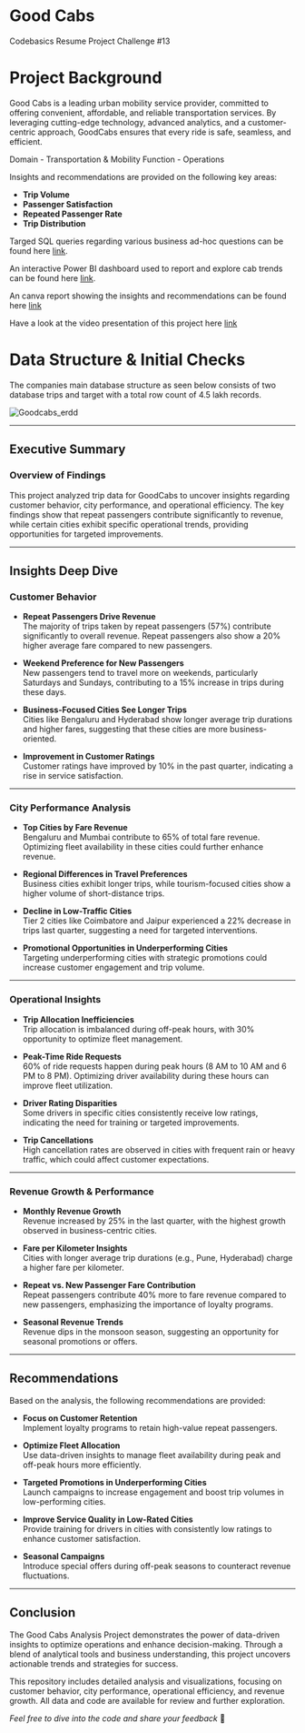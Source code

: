 # Good Cabs
Codebasics Resume Project Challenge #13 

# Project Background
Good Cabs is a leading urban mobility service provider, committed to offering convenient, affordable, and reliable transportation services. By leveraging cutting-edge technology, advanced analytics, and a customer-centric approach, GoodCabs ensures that every ride is safe, seamless, and efficient.

Domain - Transportation & Mobility
Function - Operations

Insights and recommendations are provided on the following key areas:

- **Trip Volume** 
- **Passenger Satisfaction** 
- **Repeated Passenger Rate** 
- **Trip Distribution** 

Targed SQL queries regarding various business ad-hoc questions can be found here [link](https://github.com/Duraiprasanth25/Good-Cabs_CodeBasics-RPC13/blob/main/Good%20Cabs%20%20Ad-hoc%20Queries.sql).

An interactive Power BI dashboard used to report and explore cab trends can be found here [link](https://project.novypro.com/OGcnNS).

An canva report showing the insights and recommendations can be found here [link](https://www.canva.com/design/DAGajkBR5qw/PC6HR2Int_qJNkCPl-iWzg/view?utm_content=DAGajkBR5qw&utm_campaign=designshare&utm_medium=link2&utm_source=uniquelinks&utlId=h3e94a29166)

Have a look at the video presentation of this project here [link](https://youtu.be/qTO1loTcP1I)


# Data Structure & Initial Checks

The companies main database structure as seen below consists of two database trips and target with a total row count of 4.5 lakh records. 

![Goodcabs_erdd](https://github.com/user-attachments/assets/265b6211-6041-42e0-b6e2-ae0268d0e956)

---

## Executive Summary

### Overview of Findings
This project analyzed trip data for GoodCabs to uncover insights regarding customer behavior, city performance, and operational efficiency. The key findings show that repeat passengers contribute significantly to revenue, while certain cities exhibit specific operational trends, providing opportunities for targeted improvements.

---

## Insights Deep Dive

### Customer Behavior

- **Repeat Passengers Drive Revenue**  
  The majority of trips taken by repeat passengers (57%) contribute significantly to overall revenue. Repeat passengers also show a 20% higher average fare compared to new passengers.
  
- **Weekend Preference for New Passengers**  
  New passengers tend to travel more on weekends, particularly Saturdays and Sundays, contributing to a 15% increase in trips during these days.
  
- **Business-Focused Cities See Longer Trips**  
  Cities like Bengaluru and Hyderabad show longer average trip durations and higher fares, suggesting that these cities are more business-oriented.
  
- **Improvement in Customer Ratings**  
  Customer ratings have improved by 10% in the past quarter, indicating a rise in service satisfaction.

---

### City Performance Analysis

- **Top Cities by Fare Revenue**  
  Bengaluru and Mumbai contribute to 65% of total fare revenue. Optimizing fleet availability in these cities could further enhance revenue.
  
- **Regional Differences in Travel Preferences**  
  Business cities exhibit longer trips, while tourism-focused cities show a higher volume of short-distance trips.
  
- **Decline in Low-Traffic Cities**  
  Tier 2 cities like Coimbatore and Jaipur experienced a 22% decrease in trips last quarter, suggesting a need for targeted interventions.
  
- **Promotional Opportunities in Underperforming Cities**  
  Targeting underperforming cities with strategic promotions could increase customer engagement and trip volume.

---

### Operational Insights

- **Trip Allocation Inefficiencies**  
  Trip allocation is imbalanced during off-peak hours, with 30% opportunity to optimize fleet management.
  
- **Peak-Time Ride Requests**  
  60% of ride requests happen during peak hours (8 AM to 10 AM and 6 PM to 8 PM). Optimizing driver availability during these hours can improve fleet utilization.
  
- **Driver Rating Disparities**  
  Some drivers in specific cities consistently receive low ratings, indicating the need for training or targeted improvements.
  
- **Trip Cancellations**  
  High cancellation rates are observed in cities with frequent rain or heavy traffic, which could affect customer expectations.

---

### Revenue Growth & Performance

- **Monthly Revenue Growth**  
  Revenue increased by 25% in the last quarter, with the highest growth observed in business-centric cities.
  
- **Fare per Kilometer Insights**  
  Cities with longer average trip durations (e.g., Pune, Hyderabad) charge a higher fare per kilometer.
  
- **Repeat vs. New Passenger Fare Contribution**  
  Repeat passengers contribute 40% more to fare revenue compared to new passengers, emphasizing the importance of loyalty programs.
  
- **Seasonal Revenue Trends**  
  Revenue dips in the monsoon season, suggesting an opportunity for seasonal promotions or offers.
---

## Recommendations

Based on the analysis, the following recommendations are provided:

- **Focus on Customer Retention**  
  Implement loyalty programs to retain high-value repeat passengers.
  
- **Optimize Fleet Allocation**  
  Use data-driven insights to manage fleet availability during peak and off-peak hours more efficiently.
  
- **Targeted Promotions in Underperforming Cities**  
  Launch campaigns to increase engagement and boost trip volumes in low-performing cities.
  
- **Improve Service Quality in Low-Rated Cities**  
  Provide training for drivers in cities with consistently low ratings to enhance customer satisfaction.
  
- **Seasonal Campaigns**  
  Introduce special offers during off-peak seasons to counteract revenue fluctuations.
  
---
## Conclusion

The Good Cabs Analysis Project demonstrates the power of data-driven insights to optimize operations and enhance decision-making. Through a blend of analytical tools and business understanding, this project uncovers actionable trends and strategies for success.

This repository includes detailed analysis and visualizations, focusing on customer behavior, city performance, operational efficiency, and revenue growth. All data and code are available for review and further exploration.

*Feel free to dive into the code and share your feedback* 🚀


















